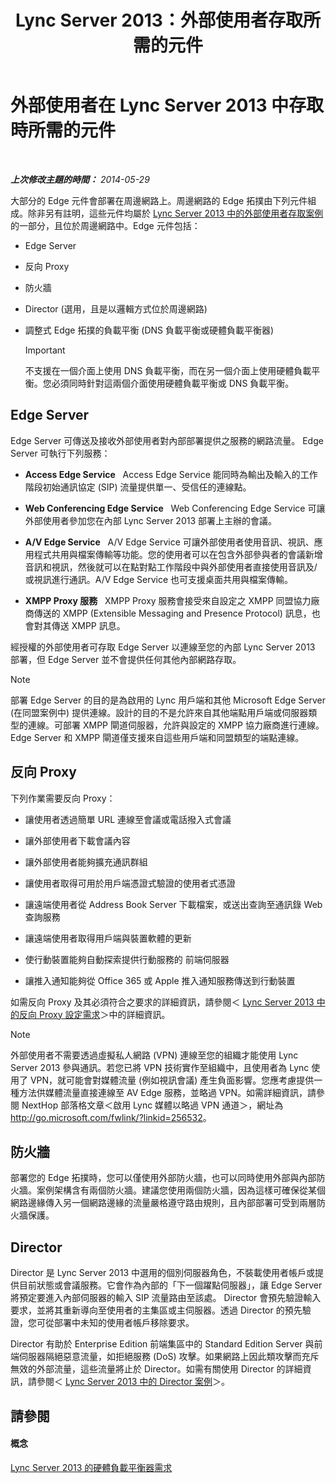 ﻿---
title: Lync Server 2013：外部使用者存取所需的元件
TOCTitle: 外部使用者存取所需的元件
ms:assetid: 2d0f9817-14e7-4109-95dc-62420e3c29e2
ms:mtpsurl: https://technet.microsoft.com/zh-tw/library/Gg425779(v=OCS.15)
ms:contentKeyID: 49290452
ms.date: 08/10/2015
mtps_version: v=OCS.15
ms.translationtype: HT
---

# 外部使用者在 Lync Server 2013 中存取時所需的元件

 

_**上次修改主題的時間：** 2014-05-29_

大部分的 Edge 元件會部署在周邊網路上。周邊網路的 Edge 拓撲由下列元件組成。除非另有註明，這些元件均屬於 [Lync Server 2013 中的外部使用者存取案例](lync-server-2013-scenarios-for-external-user-access.md) 的一部分，且位於周邊網路中。Edge 元件包括：

  - Edge Server

  - 反向 Proxy

  - 防火牆

  - Director (選用，且是以邏輯方式位於周邊網路)

  - 調整式 Edge 拓撲的負載平衡 (DNS 負載平衡或硬體負載平衡器)
    
    > [!IMPORTANT]  
    > 不支援在一個介面上使用 DNS 負載平衡，而在另一個介面上使用硬體負載平衡。您必須同時針對這兩個介面使用硬體負載平衡或 DNS 負載平衡。
    


## Edge Server

Edge Server 可傳送及接收外部使用者對內部部署提供之服務的網路流量。 Edge Server 可執行下列服務：

  - **Access Edge Service**   Access Edge Service 能同時為輸出及輸入的工作階段初始通訊協定 (SIP) 流量提供單一、受信任的連線點。

  - **Web Conferencing Edge Service**   Web Conferencing Edge Service 可讓外部使用者參加您在內部 Lync Server 2013 部署上主辦的會議。

  - **A/V Edge Service**   A/V Edge Service 可讓外部使用者使用音訊、視訊、應用程式共用與檔案傳輸等功能。您的使用者可以在包含外部參與者的會議新增音訊和視訊，然後就可以在點對點工作階段中與外部使用者直接使用音訊及/或視訊進行通訊。A/V Edge Service 也可支援桌面共用與檔案傳輸。

  - **XMPP Proxy 服務**   XMPP Proxy 服務會接受來自設定之 XMPP 同盟協力廠商傳送的 XMPP (Extensible Messaging and Presence Protocol) 訊息，也會對其傳送 XMPP 訊息。

經授權的外部使用者可存取 Edge Server 以連線至您的內部 Lync Server 2013 部署，但 Edge Server 並不會提供任何其他內部網路存取。

> [!NOTE]  
> 部署 Edge Server 的目的是為啟用的 Lync 用戶端和其他 Microsoft Edge Server (在同盟案例中) 提供連線。設計的目的不是允許來自其他端點用戶端或伺服器類型的連線。可部署 XMPP 閘道伺服器，允許與設定的 XMPP 協力廠商進行連線。Edge Server 和 XMPP 閘道僅支援來自這些用戶端和同盟類型的端點連線。



## 反向 Proxy

下列作業需要反向 Proxy：

  - 讓使用者透過簡單 URL 連線至會議或電話撥入式會議

  - 讓外部使用者下載會議內容

  - 讓外部使用者能夠擴充通訊群組

  - 讓使用者取得可用於用戶端憑證式驗證的使用者式憑證

  - 讓遠端使用者從 Address Book Server 下載檔案，或送出查詢至通訊錄 Web 查詢服務

  - 讓遠端使用者取得用戶端與裝置軟體的更新

  - 使行動裝置能夠自動探索提供行動服務的 前端伺服器

  - 讓推入通知能夠從 Office 365 或 Apple 推入通知服務傳送到行動裝置

如需反向 Proxy 及其必須符合之要求的詳細資訊，請參閱＜ [Lync Server 2013 中的反向 Proxy 設定需求](lync-server-2013-configuration-requirements-for-reverse-proxy.md)＞中的詳細資訊。

> [!NOTE]  
> 外部使用者不需要透過虛擬私人網路 (VPN) 連線至您的組織才能使用 Lync Server 2013 參與通訊。若您已將 VPN 技術實作至組織中，且使用者為 Lync 使用了 VPN，就可能會對媒體流量 (例如視訊會議) 產生負面影響。您應考慮提供一種方法供媒體流量直接連線至 AV Edge 服務，並略過 VPN。如需詳細資訊，請參閱 NextHop 部落格文章＜啟用 Lync 媒體以略過 VPN 通道＞，網址為 <a href="http://go.microsoft.com/fwlink/?linkid=256532" class="uri">http://go.microsoft.com/fwlink/?linkid=256532</a>。



## 防火牆

部署您的 Edge 拓撲時，您可以僅使用外部防火牆，也可以同時使用外部與內部防火牆。案例架構含有兩個防火牆。建議您使用兩個防火牆，因為這樣可確保從某個網路邊緣傳入另一個網路邊緣的流量嚴格遵守路由規則，且內部部署可受到兩層防火牆保護。

## Director

Director 是 Lync Server 2013 中選用的個別伺服器角色，不裝載使用者帳戶或提供目前狀態或會議服務。它會作為內部的「下一個躍點伺服器」，讓 Edge Server 將預定要進入內部伺服器的輸入 SIP 流量路由至該處。 Director 會預先驗證輸入要求，並將其重新導向至使用者的主集區或主伺服器。透過 Director 的預先驗證，您可從部署中未知的使用者帳戶移除要求。

Director 有助於 Enterprise Edition 前端集區中的 Standard Edition Server 與前端伺服器隔絕惡意流量，如拒絕服務 (DoS) 攻擊。如果網路上因此類攻擊而充斥無效的外部流量，這些流量將止於 Director。如需有關使用 Director 的詳細資訊，請參閱＜ [Lync Server 2013 中的 Director 案例](lync-server-2013-scenarios-for-the-director.md)＞。

## 請參閱

#### 概念

[Lync Server 2013 的硬體負載平衡器需求](lync-server-2013-hardware-load-balancer-requirements.md)

